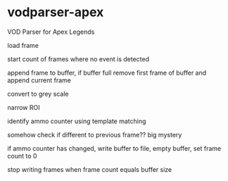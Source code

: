 # vodparser-apex
VOD Parser for Apex Legends

load frame

start count of frames where no event is detected

append frame to buffer, if buffer full remove first frame of buffer and append current frame

convert to grey scale

narrow ROI

identify ammo counter using template matching

somehow check if different to previous frame?? big mystery 

if ammo counter has changed, write buffer to file, empty buffer, set frame count to 0

stop writing frames when frame count equals buffer size

